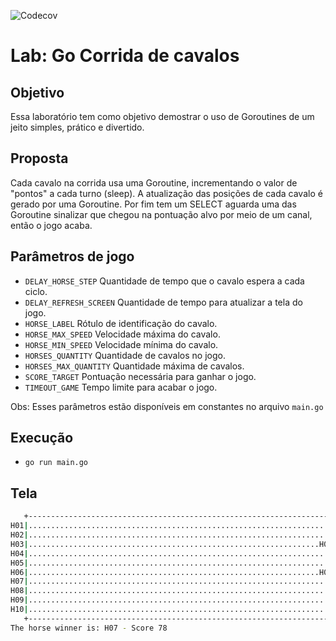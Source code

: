 ![Codecov](https://img.shields.io/codecov/c/github/psaraiva/lab-go-horse-racing)

# Lab: Go Corrida de cavalos

## Objetivo
Essa laboratório tem como objetivo demostrar o uso de Goroutines de um jeito simples, prático e divertido.

## Proposta
Cada cavalo na corrida usa uma Goroutine, incrementando o valor de "pontos" a cada turno (sleep). A atualização das posições de cada cavalo é gerado por uma Goroutine. Por fim tem um SELECT aguarda uma das Goroutine sinalizar que chegou na pontuação alvo por meio de um canal, então o jogo acaba.

## Parâmetros de jogo
- `DELAY_HORSE_STEP` Quantidade de tempo que o cavalo espera a cada ciclo.
- `DELAY_REFRESH_SCREEN` Quantidade de tempo para atualizar a tela do jogo.
- `HORSE_LABEL` Rótulo de identificação do cavalo.
- `HORSE_MAX_SPEED` Velocidade máxima do cavalo.
- `HORSE_MIN_SPEED` Velocidade mínima do cavalo.
- `HORSES_QUANTITY` Quantidade de cavalos no jogo.
- `HORSES_MAX_QUANTITY` Quantidade máxima de cavalos.
- `SCORE_TARGET` Pontuação necessária para ganhar o jogo.
- `TIMEOUT_GAME` Tempo limite para acabar o jogo.

Obs: Esses parâmetros estão disponíveis em constantes no arquivo `main.go`

## Execução
- `go run main.go`

## Tela
```bash
   +-----------------------------------------------------------------------------+
H01|......................................................................H01    |
H02|..........................................................................H02|
H03|.................................................................H03         |
H04|...........................................................................H04|
H05|....................................................................H05      |
H06|.................................................................H06         |
H07|..............................................................................H07|
H08|....................................................................H08      |
H09|.......................................................................H09   |
H10|........................................................................H10  |
   +-----------------------------------------------------------------------------+
The horse winner is: H07 - Score 78
```
